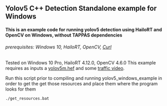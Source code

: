 ## Yolov5 C++ Detection Standalone example for Windows
#### This is an example code for running yolov5 detection using HailoRT and OpenCV on Windows, without TAPPAS dependencies

###### prerequisites: Windows 10, HailoRT, OpenCV, [Curl](https://curl.se/windows/)

Tested on Windows 10 Pro, HailoRT 4.12.0, OpenCV 4.6.0
This example requires as inputs a [yolov5m.hef](https://hailo-model-zoo.s3.eu-west-2.amazonaws.com/ModelZoo/Compiled/v2.6.0/yolov5m.hef) and some [traffic video](https://hailo.files.com/files/Hailo_AEs/Examples_Videos). 

Run this script prior to compiling and running yolov5_windows_example in order to get the get those resources and place them where the program looks for them 

```
./get_resources.bat 
```
